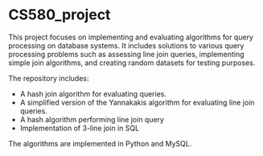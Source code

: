# CS580_project
This project focuses on implementing and evaluating algorithms for query processing on database systems. It includes solutions to various query processing problems such as assessing line join queries, implementing simple join algorithms, and creating random datasets for testing purposes.

The repository includes:
- A hash join algorithm for evaluating queries.
- A simplified version of the Yannakakis algorithm for evaluating line join queries.
- A hash algorithm performing line join query
- Implementation of 3-line join in SQL

The algorithms are implemented in Python and MySQL.
